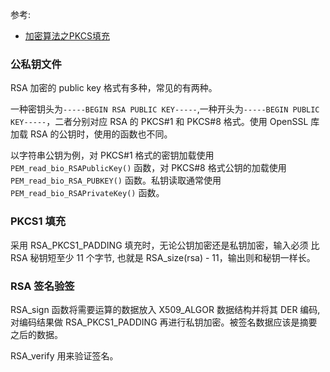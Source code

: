 
参考:
- [加密算法之PKCS填充](https://blog.csdn.net/qq_27575841/article/details/123861528)

### 公私钥文件

RSA 加密的 public key 格式有多种，常见的有两种。

一种密钥头为`-----BEGIN RSA PUBLIC KEY-----`,一种开头为`-----BEGIN PUBLIC KEY-----`，二者分别对应 RSA 的 PKCS#1 和 PKCS#8 格式。使用 OpenSSL 库加载 RSA 的公钥时，使用的函数也不同。

以字符串公钥为例，对 PKCS#1 格式的密钥加载使用 `PEM_read_bio_RSAPublicKey()` 函数，对 PKCS#8 格式公钥的加载使用 `PEM_read_bio_RSA_PUBKEY()` 函数。私钥读取通常使用 `PEM_read_bio_RSAPrivateKey()` 函数。

### PKCS1 填充

采用 RSA_PKCS1_PADDING 填充时，无论公钥加密还是私钥加密，输入必须 比 RSA 秘钥短至少 11 个字节, 也就是 RSA_size(rsa) - 11，输出则和秘钥一样长。

### RSA 签名验签

RSA_sign 函数将需要运算的数据放入 X509_ALGOR 数据结构并将其 DER 编码,对编码结果做 RSA_PKCS1_PADDING 再进行私钥加密。被签名数据应该是摘要之后的数据。

RSA_verify 用来验证签名。
